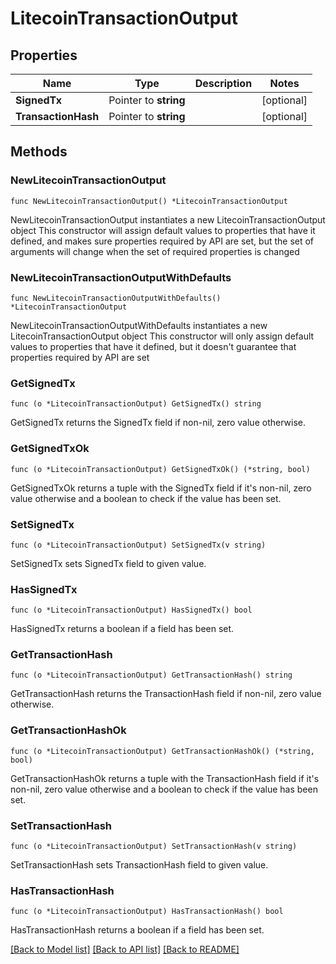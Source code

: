# LitecoinTransactionOutput

## Properties

| Name                | Type                  | Description | Notes       |
| ------------------- | --------------------- | ----------- | ----------- |
| **SignedTx**        | Pointer to **string** |             | \[optional] |
| **TransactionHash** | Pointer to **string** |             | \[optional] |

## Methods

### NewLitecoinTransactionOutput

`func NewLitecoinTransactionOutput() *LitecoinTransactionOutput`

NewLitecoinTransactionOutput instantiates a new LitecoinTransactionOutput object This constructor will assign default values to properties that have it defined, and makes sure properties required by API are set, but the set of arguments will change when the set of required properties is changed

### NewLitecoinTransactionOutputWithDefaults

`func NewLitecoinTransactionOutputWithDefaults() *LitecoinTransactionOutput`

NewLitecoinTransactionOutputWithDefaults instantiates a new LitecoinTransactionOutput object This constructor will only assign default values to properties that have it defined, but it doesn't guarantee that properties required by API are set

### GetSignedTx

`func (o *LitecoinTransactionOutput) GetSignedTx() string`

GetSignedTx returns the SignedTx field if non-nil, zero value otherwise.

### GetSignedTxOk

`func (o *LitecoinTransactionOutput) GetSignedTxOk() (*string, bool)`

GetSignedTxOk returns a tuple with the SignedTx field if it's non-nil, zero value otherwise and a boolean to check if the value has been set.

### SetSignedTx

`func (o *LitecoinTransactionOutput) SetSignedTx(v string)`

SetSignedTx sets SignedTx field to given value.

### HasSignedTx

`func (o *LitecoinTransactionOutput) HasSignedTx() bool`

HasSignedTx returns a boolean if a field has been set.

### GetTransactionHash

`func (o *LitecoinTransactionOutput) GetTransactionHash() string`

GetTransactionHash returns the TransactionHash field if non-nil, zero value otherwise.

### GetTransactionHashOk

`func (o *LitecoinTransactionOutput) GetTransactionHashOk() (*string, bool)`

GetTransactionHashOk returns a tuple with the TransactionHash field if it's non-nil, zero value otherwise and a boolean to check if the value has been set.

### SetTransactionHash

`func (o *LitecoinTransactionOutput) SetTransactionHash(v string)`

SetTransactionHash sets TransactionHash field to given value.

### HasTransactionHash

`func (o *LitecoinTransactionOutput) HasTransactionHash() bool`

HasTransactionHash returns a boolean if a field has been set.

[\[Back to Model list\]](./#documentation-for-models) [\[Back to API list\]](./#documentation-for-api-endpoints) [\[Back to README\]](./)
